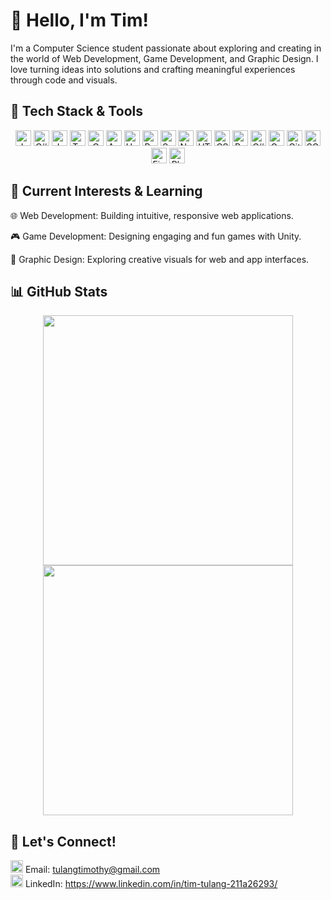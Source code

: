 # 👋 Hello, I'm Tim!
I'm a Computer Science student passionate about exploring and creating in the world of Web Development, Game Development, and Graphic Design. I love turning ideas into solutions and crafting meaningful experiences through code and visuals.

## 🔧 Tech Stack & Tools
<div align="center" style="display: inline-block; text-align: center;">
  <img src="https://img.shields.io/badge/Java-%23ED8B00.svg?style=flat&logo=java&logoColor=white" alt="Java" style= "height:25px;"/>
  <img src="https://img.shields.io/badge/C%23-%23239120.svg?style=flat&logo=csharp&logoColor=white" alt="C#" style= "height:25px;"/>
  <img src="https://img.shields.io/badge/JavaScript-%23F7DF1E.svg?style=flat&logo=javascript&logoColor=black" alt="JavaScript" style= "height:25px;"/>
  <img src="https://img.shields.io/badge/TypeScript-%232B7BBE.svg?style=flat&logo=typescript&logoColor=white" alt="TypeScript" style= "height:25px;"/>
  <img src="https://img.shields.io/badge/C-%2300599C.svg?style=flat&logo=c&logoColor=white" alt="C" style= "height:25px;"/>
  <img src="https://img.shields.io/badge/Android%20Studio-%2320232E.svg?style=flat&logo=android-studio&logoColor=green" alt="Android Studio" style= "height:25px;"/>
  <img src="https://img.shields.io/badge/Unity-%232F0E00.svg?style=flat&logo=unity&logoColor=white" alt="Unity" style= "height:25px;"/>
  <img src="https://img.shields.io/badge/React-%2300D8FF.svg?style=flat&logo=react&logoColor=white" alt="React" style= "height:25px;"/>
  <img src="https://img.shields.io/badge/Spring%20Boot-%236DB33F.svg?style=flat&logo=springboot&logoColor=white" alt="Spring Boot" style= "height:25px;"/>
  <img src="https://img.shields.io/badge/Node.js-%23339933.svg?style=flat&logo=node.js&logoColor=white" alt="Node.js" style= "height:25px;"/>
  <img src="https://img.shields.io/badge/HTML5-%23E34F26.svg?style=flat&logo=html5&logoColor=white" alt="HTML5"style= "height:25px;" />
  <img src="https://img.shields.io/badge/CSS3-%231572B6.svg?style=flat&logo=css3&logoColor=white" alt="CSS3" style= "height:25px;"/>
  <img src="https://img.shields.io/badge/Bootstrap-%23563D7C.svg?style=flat&logo=bootstrap&logoColor=white" alt="Bootstrap" style= "height:25px;"/>
  <img src="https://img.shields.io/badge/C%23%20Unity-%232F0E00.svg?style=flat&logo=unity&logoColor=white" alt="C# Unity" style= "height:25px;"/>
  <img src="https://img.shields.io/badge/Game%20Design-%23000000.svg?style=flat&logo=gamepad&logoColor=white" alt="Game Design" style= "height:25px;"/>
  <img src="https://img.shields.io/badge/Git-%23F1502F.svg?style=flat&logo=git&logoColor=white" alt="Git" style= "height:25px;"/>
  <img src="https://img.shields.io/badge/SQL-%2307405e.svg?style=flat&logo=sql&logoColor=white" alt="SQL" style= "height:25px;"/>
  <img src="https://img.shields.io/badge/Figma-%230557F7.svg?style=flat&logo=figma&logoColor=white" alt="Figma" style= "height:25px;"/>
  <img src="https://img.shields.io/badge/Photoshop-%23B3A5D1.svg?style=flat&logo=adobe-photoshop&logoColor=white" alt="Photoshop" style= "height:25px;"/>
</div>

## 🌱 Current Interests & Learning

🌐 Web Development: Building intuitive, responsive web applications.

🎮 Game Development: Designing engaging and fun games with Unity.

🎨 Graphic Design: Exploring creative visuals for web and app interfaces.

## 📊 GitHub Stats
<div align="center" style="display: inline-block; text-align: center;">
  <div>
    <img src="https://github-readme-stats.vercel.app/api?username=timtulang&show_icons=true&theme=tokyonight&border_radius=10&hide_border=true" width="400"/> <img src="https://streak-stats.demolab.com?user=timtulang&theme=tokyonight&hide_border=true&border_radius=10" width="400"/>
  </div>
</div>

## 🤝 Let's Connect!
<img src="https://img.icons8.com/fluency/48/000000/email.png" alt="Email" width="20" height="20" /> Email: tulangtimothy@gmail.com
<br>
<img src="https://cdn.jsdelivr.net/gh/devicons/devicon/icons/linkedin/linkedin-original.svg" alt="LinkedIn" width="20" height="20" /> LinkedIn: https://www.linkedin.com/in/tim-tulang-211a26293/
<br>


